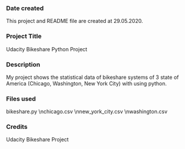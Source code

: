 ### Date created
This project and README file are created at 29.05.2020.

### Project Title
Udacity Bikeshare Python Project

### Description
My project shows the statistical data of bikeshare systems of 3 state of America (Chicago, Washington, New York City) with using python.

### Files used
bikeshare.py \nchicago.csv \nnew_york_city.csv \nwashington.csv

### Credits
Udacity Bikeshare Project

